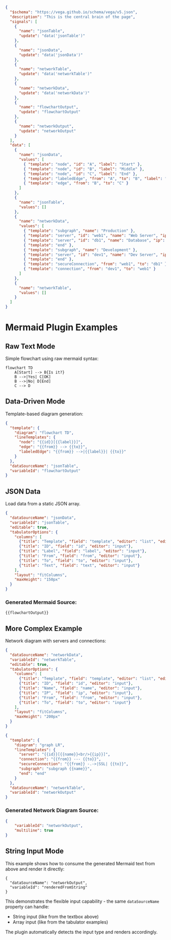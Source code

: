 ```json vega
{
  "$schema": "https://vega.github.io/schema/vega/v5.json",
  "description": "This is the central brain of the page",
  "signals": [
    {
      "name": "jsonTable",
      "update": "data('jsonTable')"
    },
    {
      "name": "jsonData",
      "update": "data('jsonData')"
    },
    {
      "name": "networkTable",
      "update": "data('networkTable')"
    },
    {
      "name": "networkData",
      "update": "data('networkData')"
    },
    {
      "name": "flowchartOutput",
      "update": "flowchartOutput"
    },
    {
      "name": "networkOutput",
      "update": "networkOutput"
    }
  ],
  "data": [
    {
      "name": "jsonData",
      "values": [
        { "template": "node", "id": "A", "label": "Start" },
        { "template": "node", "id": "B", "label": "Middle" },
        { "template": "node", "id": "C", "label": "End" },
        { "template": "labeledEdge", "from": "A", "to": "B", "label": "Next" },
        { "template": "edge", "from": "B", "to": "C" }
      ]
    },
    {
      "name": "jsonTable",
      "values": []
    },
    {
      "name": "networkData",
      "values": [
        { "template": "subgraph", "name": "Production" },
        { "template": "server", "id": "web1", "name": "Web Server", "ip": "10.0.1.10" },
        { "template": "server", "id": "db1", "name": "Database", "ip": "10.0.1.20" },
        { "template": "end" },
        { "template": "subgraph", "name": "Development" },
        { "template": "server", "id": "dev1", "name": "Dev Server", "ip": "10.0.2.10" },
        { "template": "end" },
        { "template": "secureConnection", "from": "web1", "to": "db1" },
        { "template": "connection", "from": "dev1", "to": "web1" }
      ]
    },
    {
      "name": "networkTable",
      "values": []
    }
  ]
}
```

# Mermaid Plugin Examples

## Raw Text Mode

Simple flowchart using raw mermaid syntax:

```mermaid
flowchart TD
    A[Start] --> B{Is it?}
    B -->|Yes| C[OK]
    B -->|No| D[End]
    C --> D
```

## Data-Driven Mode

Template-based diagram generation:

```json mermaid
{
  "template": {
    "diagram": "flowchart TD",
    "lineTemplates": {
      "node": "{{id}}[{{label}}]",
      "edge": "{{from}} --> {{to}}",
      "labeledEdge": "{{from}} -->|{{label}}| {{to}}"
    }
  },
  "dataSourceName": "jsonTable",
  "variableId": "flowchartOutput"
}
```

## JSON Data

Load data from a static JSON array.

```json tabulator
{
  "dataSourceName": "jsonData",
  "variableId": "jsonTable",
  "editable": true,
  "tabulatorOptions": {
    "columns": [
      {"title": "Template", "field": "template", "editor": "list", "editorParams": {"values": ["node", "edge", "labeledEdge"]}},
      {"title": "ID", "field": "id", "editor": "input"},
      {"title": "Label", "field": "label", "editor": "input"},
      {"title": "From", "field": "from", "editor": "input"},
      {"title": "To", "field": "to", "editor": "input"},
      {"title": "Text", "field": "text", "editor": "input"}
    ],
    "layout": "fitColumns",
    "maxHeight": "150px"
  }
}
```

### Generated Mermaid Source:
```
{{flowchartOutput}}
```

## More Complex Example

Network diagram with servers and connections:

```json tabulator
{
  "dataSourceName": "networkData",
  "variableId": "networkTable",
  "editable": true,
  "tabulatorOptions": {
    "columns": [
      {"title": "Template", "field": "template", "editor": "list", "editorParams": {"values": ["server", "connection", "secureConnection", "subgraph", "end"]}},
      {"title": "ID", "field": "id", "editor": "input"},
      {"title": "Name", "field": "name", "editor": "input"},
      {"title": "IP", "field": "ip", "editor": "input"},
      {"title": "From", "field": "from", "editor": "input"},
      {"title": "To", "field": "to", "editor": "input"}
    ],
    "layout": "fitColumns",
    "maxHeight": "200px"
  }
}
```

```json mermaid
{
  "template": {
    "diagram": "graph LR",
    "lineTemplates": {
      "server": "{{id}}[{{name}}<br/>{{ip}}]",
      "connection": "{{from}} --- {{to}}",
      "secureConnection": "{{from}} -.->|SSL| {{to}}",
      "subgraph": "subgraph {{name}}",
      "end": "end"
    }
  },
  "dataSourceName": "networkTable",
  "variableId": "networkOutput"
}
```

### Generated Network Diagram Source:
```json textbox
{
    "variableId": "networkOutput",
    "multiline": true
}
```

## String Input Mode

This example shows how to consume the generated Mermaid text from above and render it directly:

```mermaid
{
  "dataSourceName": "networkOutput",
  "variableId": "renderedFromString"
}
```

This demonstrates the flexible input capability - the same `dataSourceName` property can handle:
- String input (like from the textbox above)
- Array input (like from the tabulator examples)

The plugin automatically detects the input type and renders accordingly.
